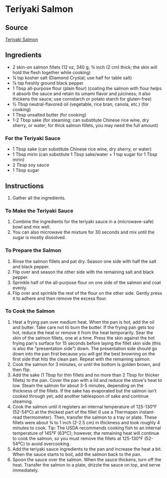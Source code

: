 # Teriyaki Salmon

## Source
[Teriyaki Salmon](https://www.justonecookbook.com/teriyaki-salmon-recipe/)

## Ingredients
- 2 skin-on salmon fillets (12 oz, 340 g; ¾ inch (2 cm) thick; the skin will hold the flesh together while cooking)
- ¼ tsp kosher salt (Diamond Crystal; use half for table salt)
- ⅛ tsp freshly ground black pepper
- 1 Tbsp all-purpose flour (plain flour) (coating the salmon with flour helps it absorb the sauce and retain its umami flavor and juiciness; it also thickens the sauce; use cornstarch or potato starch for gluten-free)
- ½ Tbsp neutral-flavored oil (vegetable, rice bran, canola, etc.) (for cooking)
- 1 Tbsp unsalted butter (for cooking)
- 1-2 Tbsp sake (for steaming; can substitute Chinese rice wine, dry sherry, or water; for thick salmon fillets, you may need the full amount)
### For the Teriyaki Sauce
- 1 Tbsp sake (can substitute Chinese rice wine, dry sherry, or water)
- 1 Tbsp mirin (can substitute 1 Tbsp sake/water + 1 tsp sugar for 1 Tbsp mirin)
- 2 Tbsp soy sauce
- 1 Tbsp sugar

## Instructions
1. Gather all the ingredients.
### To Make the Teriyaki Sauce
1. Combine the ingredients for the teriyaki sauce in a (microwave-safe) bowl and mix well.
2. You can also microwave the mixture for 30 seconds and mix until the sugar is mostly dissolved.
### To Prepare the Salmon
1. Rinse the salmon fillets and pat dry. Season one side with half the salt and black pepper.
2. Flip over and season the other side with the remaining salt and black pepper.
3. Sprinkle half of the all-purpose flour on one side of the salmon and coat evenly.
4. Flip over and sprinkle the rest of the flour on the other side. Gently press it to adhere and then remove the excess flour.
### To Cook the Salmon
1. Heat a frying pan over medium heat. When the pan is hot, add the oil and butter. Take care not to burn the butter. If the frying pan gets too hot, reduce the heat or remove it from the heat temporarily. Sear the skin of the salmon fillets, one at a time. Press the skin against the hot frying pan's surface for 15 seconds before laying the fillet skin side (this is also the "presentation side") down. The presentation side should go down into the pan first because you will get the best browning on the first side that hits the clean pan. Repeat with the remaining salmon.
2. Cook the salmon for 3 minutes, or until the bottom is golden brown, and then flip.
3. Add the sake (1 Tbsp for thin fillets and no more than 2 Tbsp for thicker fillets) to the pan. Cover the pan with a lid and reduce the stove's heat to low. Steam the salmon for about 3-5 minutes, depending on the thickness of the fillets. If the sake has evaporated but the salmon isn't cooked through yet, add another tablespoon of sake and continue steaming.
4. Cook the salmon until it registers an internal temperature of 125-130°F (52-54ºC) at the thickest part of the fillet (I use a Thermapen instant-read thermometer). Then, transfer the salmon to a tray or plate. These fillets were about ¾ to 1 inch (2-2.5 cm) in thickness and took roughly 4 minutes to cook. Tip: The USDA recommends cooking fish to an internal temperature of 145°F (63ºC); however, the remaining heat will continue to cook the salmon, so you must remove the fillets at 125-130°F (52-54ºC) to avoid overcooking.
5. Add the teriyaki sauce ingredients to the pan and increase the heat a bit. When the sauce starts to boil, add the salmon back to the pan.
6. Spoon the sauce over the salmon. When the sauce thickens, turn off the heat. Transfer the salmon to a plate, drizzle the sauce on top, and serve immediately.